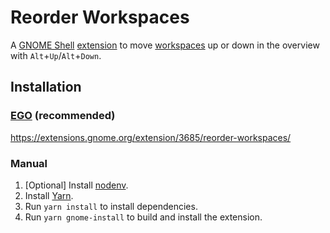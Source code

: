 # Reorder Workspaces

A [GNOME Shell](https://wiki.gnome.org/Projects/GnomeShell)
[extension](https://wiki.gnome.org/Projects/GnomeShell/Extensions) to move
[workspaces](https://help.gnome.org/users/gnome-help/stable/shell-workspaces)
up or down in the overview with `Alt`+`Up`/`Alt`+`Down`.

## Installation

### [EGO](https://extensions.gnome.org/) (recommended)

<https://extensions.gnome.org/extension/3685/reorder-workspaces/>

### Manual

1. [Optional] Install [nodenv](https://github.com/nodenv/nodenv).
2. Install [Yarn](https://yarnpkg.com/).
3. Run `yarn install` to install dependencies.
4. Run `yarn gnome-install` to build and install the extension.
